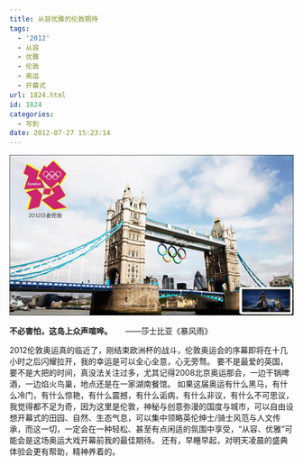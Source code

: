 ```yaml
---
title: 从容优雅的伦敦期待
tags:
  - '2012'
  - 从容
  - 优雅
  - 伦敦
  - 奥运
  - 开幕式
url: 1824.html
id: 1824
categories:
  - 写到
date: 2012-07-27 15:23:14
---
```


[![](/images/uploads/2012/07/2012日夜伦敦.jpg "2012日夜伦敦")](/images/uploads/2012/07/2012日夜伦敦.jpg)

**不必害怕，这岛上众声喧哗。**      ——莎士比亚《暴风雨》

2012伦敦奥运真的临近了，刚结束欧洲杯的战斗，伦敦奥运会的序幕即将在十几小时之后闪耀拉开，我的幸运是可以全心全意，心无旁骛。 要不是最爱的英国，要不是大把的时间，真没法关注过多，尤其记得2008北京奥运那会，一边干锅啤酒，一边焰火鸟巢，地点还是在一家湖南餐馆。 如果这届奥运有什么黑马，有什么冷门，有什么惊艳，有什么震撼，有什么诟病，有什么非议，有什么不可思议，我觉得都不足为奇，因为这里是伦敦，神秘与创意弥漫的国度与城市，可以自由设想开幕式的田园、自然、生态气息，可以集中领略英伦绅士/骑士风范与人文传承，而这一切，一定会在一种轻松、甚至有点闲适的氛围中享受，“从容、优雅”可能会是这场奥运大戏开幕前我的最佳期待。 还有，早睡早起，对明天凌晨的盛典体验会更有帮助，精神养着的。